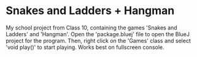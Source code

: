 # Snakes and Ladders + Hangman
My school project from Class 10, containing the games 'Snakes and Ladders' and 'Hangman'.
Open the 'package.bluej' file to open the BlueJ project for the program.
Then, right click on the 'Games' class and select 'void play()' to start playing.
Works best on fullscreen console.
